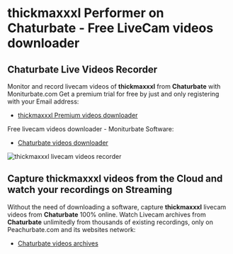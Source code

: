 # thickmaxxxl Performer on Chaturbate - Free LiveCam videos downloader

## Chaturbate Live Videos Recorder

Monitor and record livecam videos of **thickmaxxxl** from **Chaturbate** with Moniturbate.com
Get a premium trial for free by just and only registering with your Email address:
* [thickmaxxxl Premium videos downloader](https://moniturbate.com/request-demo-licence-key.html)

Free livecam videos downloader - Moniturbate Software:
* [Chaturbate videos downloader](https://moniturbate.com/moniturbate-download-software.html)

![thickmaxxxl livecam videos recorder](https://peachurnet.com/templates/moniturbate-software.png)


## Capture thickmaxxxl videos from the Cloud and watch your recordings on Streaming

Without the need of downloading a software, capture **thickmaxxxl** livecam videos from **Chaturbate** 100% online.
Watch Livecam archives from **Chaturbate** unlimitedly from thousands of existing recordings, only on Peachurbate.com and its websites network:
* [Chaturbate videos archives](https://peachurnet.com/)